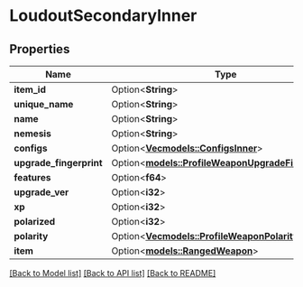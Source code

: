 # LoudoutSecondaryInner

## Properties

Name | Type | Description | Notes
------------ | ------------- | ------------- | -------------
**item_id** | Option<**String**> |  | [optional]
**unique_name** | Option<**String**> |  | [optional]
**name** | Option<**String**> |  | [optional]
**nemesis** | Option<**String**> |  | [optional]
**configs** | Option<[**Vec<models::ConfigsInner>**](configs_inner.md)> |  | [optional]
**upgrade_fingerprint** | Option<[**models::ProfileWeaponUpgradeFingerprint**](profileWeapon_upgradeFingerprint.md)> |  | [optional]
**features** | Option<**f64**> |  | [optional]
**upgrade_ver** | Option<**i32**> |  | [optional]
**xp** | Option<**i32**> |  | [optional]
**polarized** | Option<**i32**> |  | [optional]
**polarity** | Option<[**Vec<models::ProfileWeaponPolarityInner>**](profileWeapon_polarity_inner.md)> |  | [optional]
**item** | Option<[**models::RangedWeapon**](rangedWeapon.md)> |  | [optional]

[[Back to Model list]](../README.md#documentation-for-models) [[Back to API list]](../README.md#documentation-for-api-endpoints) [[Back to README]](../README.md)


